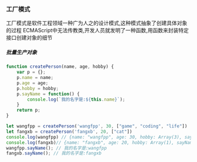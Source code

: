 ### 工厂模式

工厂模式是软件工程领域一种广为人之的设计模式,这种模式抽象了创建具体对象的过程
ECMAScript中无法传教类,开发人员就发明了一种函数,用函数来封装特定接口创建对象的细节

##### 批量生产对象
```javascript
function createPerson(name, age, hobby) {
    var p = {};
    p.name = name;
    p.age = age;
    p.hobby = hobby;
    p.sayName = function() {
        console.log(`我的名字是:${this.name}`);
    }
    return p;
}

let wangfpp = createPerson('wangfpp', 30, ["game", "coding", "life"])
let fangxb = createPerson('fangxb', 20, ["cat"])
console.log(wangfpp) // {name: "wangfpp", age: 30, hobby: Array(3), sayName: ƒ}
console.log(fangxb)// {name: "fangxb", age: 20, hobby: Array(1), sayName: ƒ}
wangfpp.sayName(); // 我的名字是:wangfpp
fangxb.sayName(); // 我的名字是:fangxb

```